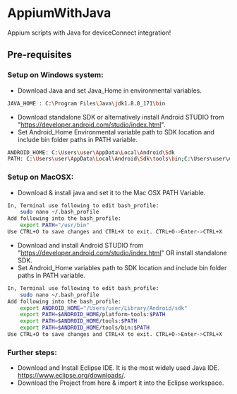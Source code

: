 # AppiumWithJava
Appium scripts with Java for deviceConnect integration!

## Pre-requisites
### Setup on Windows system:
* Download Java and set Java_Home in environmental variables.
```sh
JAVA_HOME : C:\Program Files\Java\jdk1.8.0_171\bin
```
* Download standalone SDK or alternatively install Android STUDIO from "https://developer.android.com/studio/index.html".
* Set Android_Home Environmental variable path to SDK location and include bin folder paths in PATH variable.
```sh
ANDROID_HOME: C:\Users\user\AppData\Local\Android\Sdk
PATH: C:\Users\user\AppData\Local\Android\Sdk\tools\bin;C:\Users\user\AppData\Local\Android\Sdk\tools;C:\Users\user\AppData\Local\Android\Sdk\platform-tools;
```
### Setup on MacOSX:
* Download & install java and set it to the Mac OSX PATH Variable.
```sh
In, Terminal use following to edit bash_profile:
    sudo nano ~/.bash_profile
Add following into the bash_profile:
    export PATH="/usr/bin"
Use CTRL+O to save changes and CTRL+X to exit. CTRL+O->Enter->CTRL+X
```
* Download and install Android STUDIO from "https://developer.android.com/studio/index.html" OR install standalone SDK.
* Set Android_Home variables path to SDK location and include bin folder paths in PATH variable.
```sh
In, Terminal use following to edit bash_profile:
    sudo nano ~/.bash_profile
Add following into the bash_profile:
    export ANDROID_HOME="/Users/user/Library/Android/sdk"
    export PATH=$ANDROID_HOME/platform-tools:$PATH
    export PATH=$ANDROID_HOME/tools:$PATH
    export PATH=$ANDROID_HOME/tools/bin:$PATH
Use CTRL+O to save changes and CTRL+X to exit. CTRL+O->Enter->CTRL+X
```
### Further steps:
* Download and Install Eclipse IDE. It is the most widely used Java IDE. https://www.eclipse.org/downloads/.
* Download the Project from here & import it into the Eclipse workspace.

